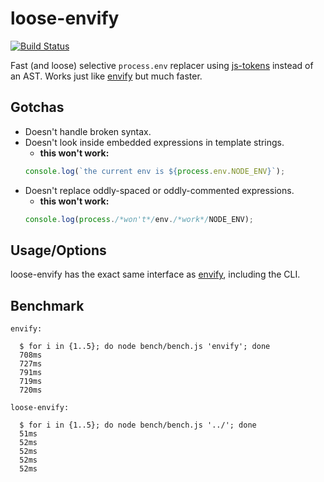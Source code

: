 # loose-envify

[![Build Status](https://travis-ci.org/zertosh/loose-envify.svg?branch=master)](https://travis-ci.org/zertosh/loose-envify)

Fast (and loose) selective `process.env` replacer using [js-tokens](https://github.com/lydell/js-tokens) instead of an AST. Works just like [envify](https://github.com/hughsk/envify) but much faster.

## Gotchas

* Doesn't handle broken syntax.
* Doesn't look inside embedded expressions in template strings.
  - **this won't work:**
  ```js
  console.log(`the current env is ${process.env.NODE_ENV}`);
  ```
* Doesn't replace oddly-spaced or oddly-commented expressions.
  - **this won't work:**
  ```js
  console.log(process./*won't*/env./*work*/NODE_ENV);
  ```

## Usage/Options

loose-envify has the exact same interface as [envify](https://github.com/hughsk/envify), including the CLI.

## Benchmark

```
envify:

  $ for i in {1..5}; do node bench/bench.js 'envify'; done
  708ms
  727ms
  791ms
  719ms
  720ms

loose-envify:

  $ for i in {1..5}; do node bench/bench.js '../'; done
  51ms
  52ms
  52ms
  52ms
  52ms
```
